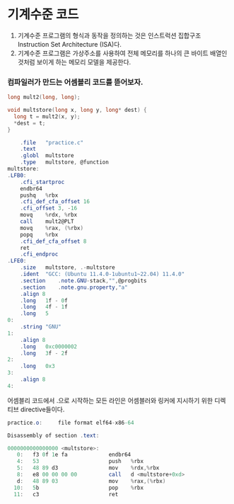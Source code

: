 # 기계수준 코드
1. 기계수준 프로그램의 형식과 동작을 정의하는 것은 인스트럭션 집합구조 Instruction Set Architecture (ISA)다.
2. 기계수준 프로그램은 가상주소를 사용하여 전체 메모리를 하나의 큰 바이트 배열인 것처럼 보이게 하는 메모리 모델을 제공한다.

### 컴파일러가 만드는 어셈블리 코드를 뜯어보자.

```c
long mult2(long, long);

void multstore(long x, long y, long* dest) {
  long t = mult2(x, y);
  *dest = t;
}
```

```as
	.file	"practice.c"
	.text
	.globl	multstore
	.type	multstore, @function
multstore:
.LFB0:
	.cfi_startproc
	endbr64
	pushq	%rbx
	.cfi_def_cfa_offset 16
	.cfi_offset 3, -16
	movq	%rdx, %rbx
	call	mult2@PLT
	movq	%rax, (%rbx)
	popq	%rbx
	.cfi_def_cfa_offset 8
	ret
	.cfi_endproc
.LFE0:
	.size	multstore, .-multstore
	.ident	"GCC: (Ubuntu 11.4.0-1ubuntu1~22.04) 11.4.0"
	.section	.note.GNU-stack,"",@progbits
	.section	.note.gnu.property,"a"
	.align 8
	.long	1f - 0f
	.long	4f - 1f
	.long	5
0:
	.string	"GNU"
1:
	.align 8
	.long	0xc0000002
	.long	3f - 2f
2:
	.long	0x3
3:
	.align 8
4:

```
어셈블리 코드에서 .으로 시작하는 모든 라인은 어셈블러와 링커에 지시하기 위한 디렉티브 directive들이다.

```as
practice.o:     file format elf64-x86-64

Disassembly of section .text:

0000000000000000 <multstore>:
   0:   f3 0f 1e fa             endbr64 
   4:   53                      push   %rbx
   5:   48 89 d3                mov    %rdx,%rbx
   8:   e8 00 00 00 00          call   d <multstore+0xd>
   d:   48 89 03                mov    %rax,(%rbx)
  10:   5b                      pop    %rbx
  11:   c3                      ret 
```
